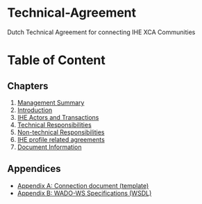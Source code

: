# Technical-Agreement
Dutch Technical Agreement for connecting IHE XCA Communities

# Table of Content

## Chapters
1. [Management Summary](Chapters/Management%20Summary.md)
2. [Introduction](Chapters/Introduction.md)
3. [IHE Actors and Transactions](Chapters/IHE%20Actors%20and%20Transactions.md)
4. [Technical Responsibilities](Chapters/Technical%20Responsibilities.md)
5. [Non-technical Responsibilities](Chapters/Non-technical%20Responsibilities.md)
6. [IHE profile related agreements](Chapters/IHE%20profile%20related%20agreements.md)
7. [Document Information](Chapters/Document%20Information.md)

## Appendices

- [Appendix A: Connection document (template)](Chapters/Appendix%20A:%20Connection%20document%20(template))
- [Appendix B: WADO-WS Specifications (WSDL)](Chapters/Appendix%20B:%20WADO-WS%20Specifications%20(WSDL))
